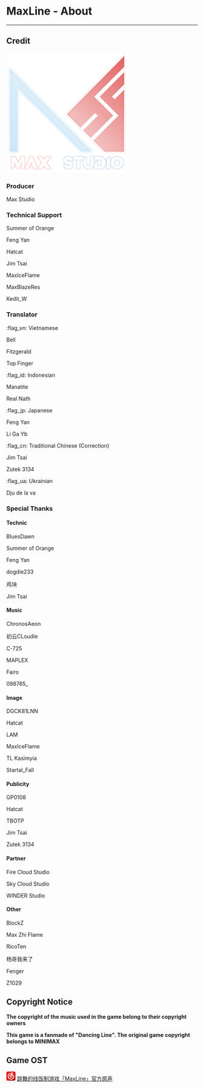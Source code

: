# MaxLine - About
*****
## Credit
![studio](img/studio.png)

### Producer
Max Studio

### Technical Support
Summer of Orange

Feng Yan

Hatcat

Jim Tsai

MaxIceFlame

MaxBlazeRes

Kedit_W

### Translator
:flag_vn: Vietnamese

Bell

Fitzgerald

Top Finger

:flag_id: Indonesian

Manatite

Real Nath

:flag_jp: Japanese

Feng Yan

Li Ga Yb

:flag_cn: Traditional Chinese (Correction)

Jim Tsai

Zutek 3134

:flag_ua: Ukrainian

Dju de la va

### Special Thanks
#### Technic
BluesDawn

Summer of Orange

Feng Yan

dogdie233

鸡块

Jim Tsai

#### Music
ChronosAeon

初云CLoudie

C-725

MAPLEX

Fairo

098765_

#### Image
DGCK81LNN

Hatcat

LAM

MaxIceFlame

TL Kasimyia

Startal_Fall

#### Publicity
GP0108

Hatcat

TBOTP

Jim Tsai

Zutek 3134

#### Partner
Fire Cloud Studio

Sky Cloud Studio

WINDER Studio

#### Other
BlockZ

Max Zhi Flame

RicoTen

杨哥我来了

Fenger

Z1029

## Copyright Notice
**The copyright of the music used in the game belong to their copyright owners**

**This game is a fanmade of "Dancing Line". The original game copyright belongs to MINIMAX**

## Game OST
![music](img/music.png) [跳舞的线饭制游戏「MaxLine」官方原声](https://music.163.com/djradio?id=1004185369 "NetEase Cloud Music")